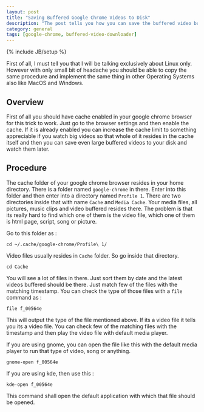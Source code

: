 ```yaml
---
layout: post
title: "Saving Buffered Google Chrome Videos to Disk"
description: "The post tells you how you can save the buffered video buffered in Google chrome to disk."
category: general
tags: [google-chrome, buffered-video-downloader]
---
```

{% include JB/setup %}

First of all, I must tell you that I will be talking exclusively about
Linux only. However with only small bit of headache you should be able
to copy the same procedure and implement the same thing in other
Operating Systems also like MacOS and Windows.

## Overview
First of all you should have cache enabled in your google chrome
browser for this trick to work. Just go to the browser settings and
then enable the cache. If it is already enabled you can increase the
cache limit to something appreciable if you watch big videos so that
whole of it resides in the cache itself and then you can save even
large buffered videos to your disk and watch them later.

## Procedure
The cache folder of your google chrome browser resides in your home
directory. There is a folder named `google-chrome` in there. Enter
into this folder and then enter into a directory named `Profile
1`. There are two directories inside that with name `Cache` and `Media
Cache`. Your media files, all pictures, music clips and video buffered
resides there. The problem is that its really hard to find which one
of them is the video file, which one of them is html page, script,
song or picture. 

Go to this folder as :

`cd ~/.cache/google-chrome/Profile\ 1/`

Video files usually resides in `Cache` folder. So go inside that
directory.

`cd Cache`

You will see a lot of files in there. Just sort them by date and the
latest videos buffered should be there. Just match few of the files
with the matching timestamp. You can check the type of those files
with a `file` command as :

`file f_00564e`

This will output the type of the file mentioned above. If its a video
file it tells you its a video file. You can check few of the matching
files with the timestamp and then play the video file with default
media player.

If you are using gnome, you can open the file like this with the
default media player to run that type of video, song or anything.

`gnome-open f_00564e`

If you are using kde, then use this :

`kde-open f_00564e`

This command shall open the default application with which that file
should be opened.

